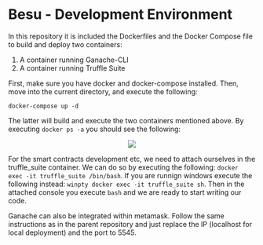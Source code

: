 
# Besu - Development Environment

In this repository it is included the Dockerfiles and the Docker Compose file to build and deploy two containers:
1) A container running Ganache-CLI
2) A container running Truffle Suite

First, make sure you have docker and docker-compose installed. Then, move into the current directory, and execute the following:
```
docker-compose up -d
```
The latter will build and execute the two containers mentioned above. By executing ```docker ps -a``` you should see the following: 

<p align="center"><img src="hhttps://github.com/UNIC-IFF/BLOC-522/blob/main/figures/docker-ps-a.PNG?raw=true"/></p>

For the smart contracts development etc, we need to attach ourselves in the truffle_suite container. We can do so by executing the following: ```docker exec -it truffle_suite /bin/bash```. If you are runnign windows execute the following instead:  ```winpty docker exec -it truffle_suite sh```. Then in the attached console you execute ```bash``` and we are ready to start writing our code.


Ganache can also be integrated within metamask. Follow the same instructions as in the parent repository and just replace the IP (localhost for local deployment) and the port to 5545.
